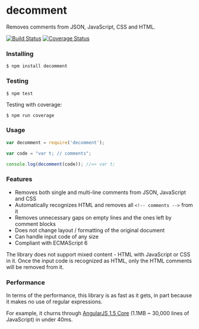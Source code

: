 decomment
===========

Removes comments from JSON, JavaScript, CSS and HTML.

[![Build Status](https://travis-ci.org/vitaly-t/decomment.svg?branch=master)](https://travis-ci.org/vitaly-t/decomment)
[![Coverage Status](https://coveralls.io/repos/vitaly-t/decomment/badge.svg?branch=master)](https://coveralls.io/r/vitaly-t/decomment?branch=master)

### Installing

```
$ npm install decomment
```

### Testing

```
$ npm test
```

Testing with coverage:
```
$ npm run coverage
```

### Usage

```js
var decomment = require('decomment');

var code = "var t; // comments";

console.log(decomment(code)); //=> var t;
```

### Features

* Removes both single and multi-line comments from JSON, JavaScript and CSS
* Automatically recognizes HTML and removes all `<!-- comments -->` from it
* Removes unnecessary gaps on empty lines and the ones left by comment blocks
* Does not change layout / formatting of the original document
* Can handle input code of any size
* Compliant with ECMAScript 6

The library does not support mixed content - HTML with JavaScript or CSS in it.
Once the input code is recognized as HTML, only the HTML comments will be removed from it.

### Performance

In terms of the performance, this library is as fast as it gets, in part because it makes no use of regular expressions.

For example, it churns through [AngularJS 1.5 Core](https://code.angularjs.org/1.5.0-rc.0/angular.js) (1.1MB ~ 30,000 lines of JavaScript) in under 40ms. 
